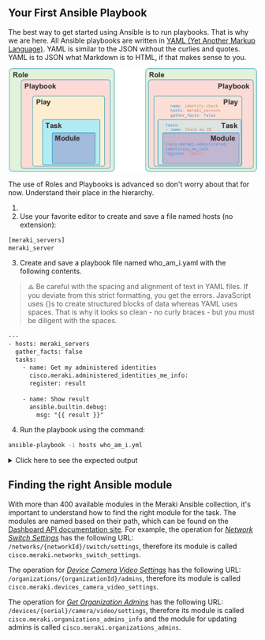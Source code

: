 ## Your First Ansible Playbook

The best way to get started using Ansible is to run playbooks. That is why we are here.
All Ansible playbooks are written in [YAML (Yet Another Markup Language)](https://yaml.org/). YAML is similar to the JSON without the curlies and quotes. YAML is to JSON what Markdown is to HTML, if that makes sense to you.

![Ansible-Playbooks](images/Ansible-Playbooks.png)

The use of Roles and Playbooks is advanced so don't worry about that for now. Understand their place in the hierarchy.

1. 
2. Use your favorite editor to create and save a file named hosts (no extension):
```
[meraki_servers]
meraki_server
```
3. Create and save a playbook file named who_am_i.yaml with the following contents.

> ⟁ Be careful with the spacing and alignment of text in YAML files. If you deviate from this strict formatting, you get the errors. JavaScript uses {}s to create structured blocks of data whereas YAML uses spaces. That is why it looks so clean - no curly braces - but you must be diligent with the spaces.


```
---
- hosts: meraki_servers
  gather_facts: false
  tasks:
    - name: Get my administered identities
      cisco.meraki.administered_identities_me_info:
      register: result

    - name: Show result
      ansible.builtin.debug:
        msg: "{{ result }}"
```

4. Run the playbook using the command:

```bash
ansible-playbook -i hosts who_am_i.yml
```

<details><summary>Click here to see the expected output</summary>
<pre><code>
PLAY [meraki_servers] ***************************************************************************************************************************************************************************************

TASK [Get my administered identities] ***********************************************************************************************************************************************************************
ok: [meraki_server]

TASK [Show result] ******************************************************************************************************************************************************************************************
ok: [meraki_server] => {
    "msg": {
        "changed": false,
        "failed": false,
        "meraki_response": {
            "authentication": {
                "api": {
                    "key": {
                        "created": true
                    }
                },
                "mode": "email",
                "saml": {
                    "enabled": false
                },
                "twoFactor": {
                    "enabled": false
                }
            },
            "email": "devnetmerakiadmin@cisco.com",
            "lastUsedDashboardAt": "2023-01-31T16:18:46.000000Z",
            "name": "DevNet Meraki Admin"
        },
        "result": ""
    }
}

PLAY RECAP **************************************************************************************************************************************************************************************************
meraki_server              : ok=2    changed=0    unreachable=0    failed=0    skipped=0    rescued=0    ignored=0</code></pre>
</details> 

## Finding the right Ansible module

With more than 400 available modules in the Meraki Ansible collection, it's important to understand how to find the right module for the task.
The modules are named based on their path, which can be found on the [Dashboard API documentation site](https://developer.cisco.com/meraki/api-v1/). For example, the operation for [_Network Switch Settings_](https://developer.cisco.com/meraki/api-v1/update-network-switch-settings/) has the following URL: `/networks/{networkId}/switch/settings`, therefore its module is called `cisco.meraki.networks_switch_settings`.

The operation for [_Device Camera Video Settings_](https://developer.cisco.com/meraki/api-v1/get-organization-admins/) has the following URL: `/organizations/{organizationId}/admins`, therefore its module is called `cisco.meraki.devices_camera_video_settings`.

The operation for [_Get Organization Admins_](https://developer.cisco.com/meraki/api-v1/update-device-camera-video-settings/) has the following URL: `/devices/{serial}/camera/video/settings`, therefore its module is called `cisco.meraki.organizations_admins_info` and the module for updating admins is called `cisco.meraki.organizations_admins`.
